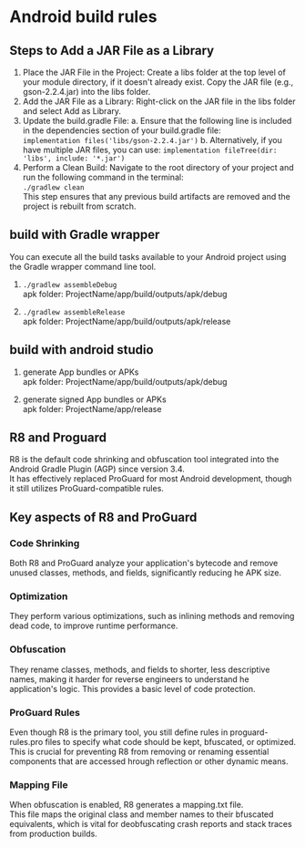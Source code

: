 # Android build rules

## Steps to Add a JAR File as a Library

1. Place the JAR File in the Project:
   Create a libs folder at the top level of your module directory, if it doesn't already exist.
   Copy the JAR file (e.g., gson-2.2.4.jar) into the libs folder.
2. Add the JAR File as a Library:
   Right-click on the JAR file in the libs folder and select Add as Library.
3. Update the build.gradle File:
   a. Ensure that the following line is included in the dependencies section of your build.gradle file:  
      `implementation files('libs/gson-2.2.4.jar')`
   b. Alternatively, if you have multiple JAR files, you can use:
      `implementation fileTree(dir: 'libs', include: '*.jar')`
4. Perform a Clean Build:
   Navigate to the root directory of your project and run the following command in the terminal:  
   `./gradlew clean`  
   This step ensures that any previous build artifacts are removed and the project is rebuilt from scratch.

## build with Gradle wrapper

You can execute all the build tasks available to your Android project using the Gradle wrapper command line tool.

1. `./gradlew assembleDebug`  
apk folder: ProjectName/app/build/outputs/apk/debug

2. `./gradlew assembleRelease`  
apk folder: ProjectName/app/build/outputs/apk/release

## build with android studio

1. generate App bundles or APKs  
apk folder: ProjectName/app/build/outputs/apk/debug

2. generate signed App bundles or APKs  
apk folder: ProjectName/app/release

## R8 and Proguard

R8 is the default code shrinking and obfuscation tool integrated into the Android Gradle Plugin (AGP) since version 3.4.  
It has effectively replaced ProGuard for most Android development, though it still utilizes ProGuard-compatible rules.

## Key aspects of R8 and ProGuard

### Code Shrinking

Both R8 and ProGuard analyze your application's bytecode and remove unused classes, methods, and fields, significantly reducing he APK size.

### Optimization

They perform various optimizations, such as inlining methods and removing dead code, to improve runtime performance.

### Obfuscation

They rename classes, methods, and fields to shorter, less descriptive names, making it harder for reverse engineers to understand he application's logic. This provides a basic level of code protection.

### ProGuard Rules

Even though R8 is the primary tool, you still define rules in proguard-rules.pro files to specify what code should be kept, bfuscated, or optimized. This is crucial for preventing R8 from removing or renaming essential components that are accessed hrough reflection or other dynamic means.

### Mapping File

When obfuscation is enabled, R8 generates a mapping.txt file.  
This file maps the original class and member names to their bfuscated equivalents, which is vital for deobfuscating crash reports and stack traces from production builds.
